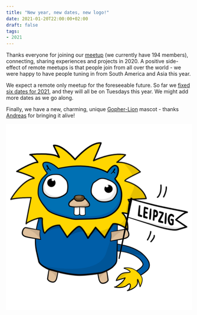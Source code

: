 ```yaml
---
title: "New year, new dates, new logo!"
date: 2021-01-20T22:00:00+02:00
draft: false
tags:
- 2021
---
```


Thanks everyone for joining our
[meetup](https://www.meetup.com/Leipzig-Golang/) (we currently have 194
members), connecting, sharing experiences and projects in 2020. A positive
side-effect of remote meetups is that people join from all over the world - we
were happy to have people tuning in from South America and Asia this year.

We expect a remote only meetup for the foreseeable future. So far we [fixed six
dates for 2021](https://www.meetup.com/Leipzig-Golang/events/), and they will
all be on Tuesdays this year. We might add more dates as we go along.

Finally, we have a new, charming, unique [Gopher-Lion](https://github.com/golang-leipzig/leipzig-gopher) mascot - thanks
[Andreas](https://www.klingt.net/) for bringing it alive!

![](/leipzig-gopher.svg#half)


